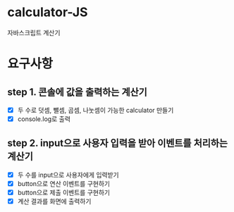 # calculator-JS

자바스크립트 계산기

# 요구사항

## step 1. 콘솔에 값을 출력하는 계산기

- [x] 두 수로 덧셈, 뺄셈, 곱셈, 나눗셈이 가능한 calculator 만들기
- [x] console.log로 출력

## step 2. input으로 사용자 입력을 받아 이벤트를 처리하는 계산기

- [x] 두 수를 input으로 사용자에게 입력받기
- [x] button으로 연산 이벤트를 구현하기
- [x] button으로 제출 이벤트를 구현하기
- [x] 계산 결과를 화면에 출력하기

